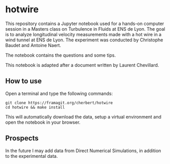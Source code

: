# hotwire

This repository contains a Jupyter notebook used for a hands-on computer session in a Masters class on Turbulence in Fluids at ENS de Lyon.
The goal is to analyze longitudinal velocity measurements made with a hot wire in a wind tunnel at ENS de Lyon.
The experiment was conducted by Christophe Baudet and Antoine Naert.

The notebook contains the questions and some tips.

This notebook is adapted after a document written by Laurent Chevillard.

## How to use

Open a terminal and type the following commands:

```
git clone https://framagit.org/cherbert/hotwire
cd hotwire && make install
```

This will automatically download the data, setup a virtual environment and open the notebook in your browser.

## Prospects

In the future I may add data from Direct Numerical Simulations, in addition to the experimental data.
